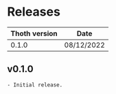 # Releases

| Thoth version   | Date       |
| --------------- | ---------- |
| 0.1.0           | 08/12/2022 |

## v0.1.0

```
- Initial release.
```
